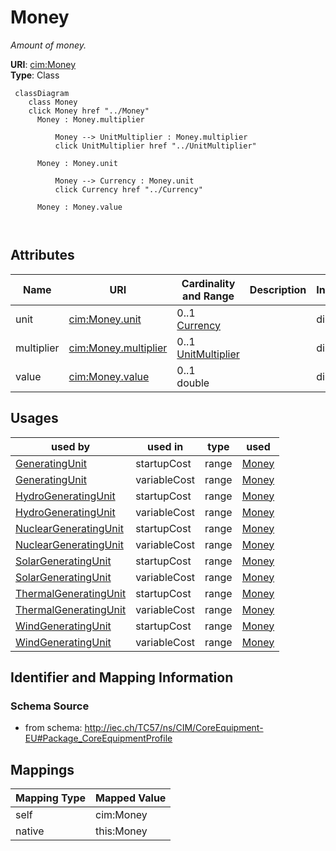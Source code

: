 # Money


_Amount of money._





**URI**: [cim:Money](http://iec.ch/TC57/CIM100#Money)<br />
**Type**: Class




```mermaid
 classDiagram
    class Money
    click Money href "../Money"
      Money : Money.multiplier
        
          Money --> UnitMultiplier : Money.multiplier
          click UnitMultiplier href "../UnitMultiplier"
        
      Money : Money.unit
        
          Money --> Currency : Money.unit
          click Currency href "../Currency"
        
      Money : Money.value
        
      
```




<!-- no inheritance hierarchy -->


## Attributes


| Name | URI | Cardinality and Range | Description | Inheritance |
| ---  | --- | --- | --- | --- |
| unit | [cim:Money.unit](http://iec.ch/TC57/CIM100#Money.unit) | 0..1 <br />  [Currency](Currency.md)  |  | direct |
| multiplier | [cim:Money.multiplier](http://iec.ch/TC57/CIM100#Money.multiplier) | 0..1 <br />  [UnitMultiplier](UnitMultiplier.md)  |  | direct |
| value | [cim:Money.value](http://iec.ch/TC57/CIM100#Money.value) | 0..1 <br />  double  |  | direct |





## Usages

| used by | used in | type | used |
| ---  | --- | --- | --- |
| [GeneratingUnit](GeneratingUnit.md) | startupCost | range | [Money](Money.md) |
| [GeneratingUnit](GeneratingUnit.md) | variableCost | range | [Money](Money.md) |
| [HydroGeneratingUnit](HydroGeneratingUnit.md) | startupCost | range | [Money](Money.md) |
| [HydroGeneratingUnit](HydroGeneratingUnit.md) | variableCost | range | [Money](Money.md) |
| [NuclearGeneratingUnit](NuclearGeneratingUnit.md) | startupCost | range | [Money](Money.md) |
| [NuclearGeneratingUnit](NuclearGeneratingUnit.md) | variableCost | range | [Money](Money.md) |
| [SolarGeneratingUnit](SolarGeneratingUnit.md) | startupCost | range | [Money](Money.md) |
| [SolarGeneratingUnit](SolarGeneratingUnit.md) | variableCost | range | [Money](Money.md) |
| [ThermalGeneratingUnit](ThermalGeneratingUnit.md) | startupCost | range | [Money](Money.md) |
| [ThermalGeneratingUnit](ThermalGeneratingUnit.md) | variableCost | range | [Money](Money.md) |
| [WindGeneratingUnit](WindGeneratingUnit.md) | startupCost | range | [Money](Money.md) |
| [WindGeneratingUnit](WindGeneratingUnit.md) | variableCost | range | [Money](Money.md) |






## Identifier and Mapping Information







### Schema Source


* from schema: http://iec.ch/TC57/ns/CIM/CoreEquipment-EU#Package_CoreEquipmentProfile





## Mappings

| Mapping Type | Mapped Value |
| ---  | ---  |
| self | cim:Money |
| native | this:Money |




